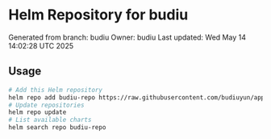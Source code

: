 # Helm Repository for budiu
Generated from branch: budiu
Owner: budiu
Last updated: Wed May 14 14:02:28 UTC 2025

## Usage
```bash
# Add this Helm repository
helm repo add budiu-repo https://raw.githubusercontent.com/budiuyun/appStore/helm-budiu/
# Update repositories
helm repo update
# List available charts
helm search repo budiu-repo
```
